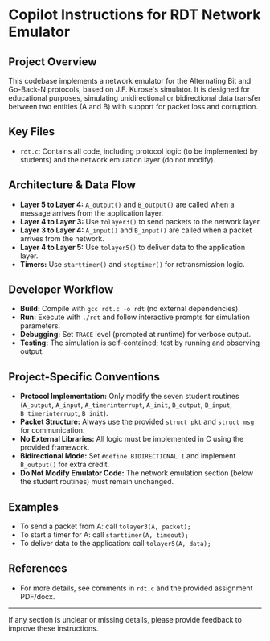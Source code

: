 # Copilot Instructions for RDT Network Emulator

## Project Overview
This codebase implements a network emulator for the Alternating Bit and Go-Back-N protocols, based on J.F. Kurose's simulator. It is designed for educational purposes, simulating unidirectional or bidirectional data transfer between two entities (A and B) with support for packet loss and corruption.

## Key Files
- `rdt.c`: Contains all code, including protocol logic (to be implemented by students) and the network emulation layer (do not modify).

## Architecture & Data Flow
- **Layer 5 to Layer 4:** `A_output()` and `B_output()` are called when a message arrives from the application layer.
- **Layer 4 to Layer 3:** Use `tolayer3()` to send packets to the network layer.
- **Layer 3 to Layer 4:** `A_input()` and `B_input()` are called when a packet arrives from the network.
- **Layer 4 to Layer 5:** Use `tolayer5()` to deliver data to the application layer.
- **Timers:** Use `starttimer()` and `stoptimer()` for retransmission logic.

## Developer Workflow
- **Build:** Compile with `gcc rdt.c -o rdt` (no external dependencies).
- **Run:** Execute with `./rdt` and follow interactive prompts for simulation parameters.
- **Debugging:** Set `TRACE` level (prompted at runtime) for verbose output.
- **Testing:** The simulation is self-contained; test by running and observing output.

## Project-Specific Conventions
- **Protocol Implementation:** Only modify the seven student routines (`A_output`, `A_input`, `A_timerinterrupt`, `A_init`, `B_output`, `B_input`, `B_timerinterrupt`, `B_init`).
- **Packet Structure:** Always use the provided `struct pkt` and `struct msg` for communication.
- **No External Libraries:** All logic must be implemented in C using the provided framework.
- **Bidirectional Mode:** Set `#define BIDIRECTIONAL 1` and implement `B_output()` for extra credit.
- **Do Not Modify Emulator Code:** The network emulation section (below the student routines) must remain unchanged.

## Examples
- To send a packet from A: call `tolayer3(A, packet);`
- To start a timer for A: call `starttimer(A, timeout);`
- To deliver data to the application: call `tolayer5(A, data);`

## References
- For more details, see comments in `rdt.c` and the provided assignment PDF/docx.

---
If any section is unclear or missing details, please provide feedback to improve these instructions.